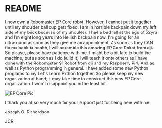# README
I now own a Robomaster EP Core robot. However, I cannot put it together
until my shoulder ball cup gets fixed. I am in horrible backpain down my left
side of my back because of my shoulder. I had a bad fall at the age of 52yrs
and I'm eight long years into Hellish backpain now. I'm going for an ultrasound
as soon as they give me an appointment. As soon as they CAN fix me back to
health, I will assemble this amazing EP Core Robot from dji. So please, please
have patience with me. I might be a bit late to build the machine, but as soon
as I do build it, I will teach it onto others as I have done with the Robomaster
S1 Robot from dji and my Raspberry Pi4. And as well as Python programming
in general. I have added some new Python programs to my Let's Learn Python
together. So please keep my new organization at hand; it may take time to
construct this new EP Core organization. I won't disappoint you in the least bit.

![EP Core Pic](https://github.com/user-attachments/assets/de5a8a9c-0e5f-4f14-a6f1-ddeb1809b5f6)

I thank you all so very much for your support just for being here with me.

Joseph C. Richardson

JCR
